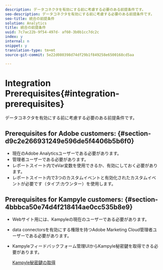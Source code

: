 ```yaml
---
description: データコネクタを有効にする前に考慮する必要のある前提条件です。
seo-description: データコネクタを有効にする前に考慮する必要のある前提条件です。
seo-title: 統合の前提条件
solution: Analytics
title: 統合の前提条件
uuid: 7c7ac22b-9f54-497d- af60-3b0b1cc7dc2c
index: y
internal: n
snippet: y
translation-type: tm+mt
source-git-commit: 5e22d080398d74df29b1f849258e6500168cd5aa

---
```



# Integration Prerequisites{#integration-prerequisites}

データコネクタを有効にする前に考慮する必要のある前提条件です。

## Prerequisites for Adobe customers: {#section-d9c2e266931249e596de5f4406b5b6f0}

* 現在のAdobe Analyticsユーザーである必要があります。
* 管理者ユーザーである必要があります。
* レポートスイート内でeVar変数を使用できるか、有効にしておく必要があります。
* レポートスイート内で3つのカスタムイベントと有効化されたカスタムイベントが必要です（タイプ:カウンター）を使用します。

## Prerequisites for Kampyle customers: {#section-4bbbca50e74d4f218414ae0cc535b8e9}

* Webサイト用には、Kampyleの現在のユーザーである必要があります。
* data connectorsを有効にする権限を持つAdobe Marketing Cloud管理者ユーザーである必要があります。
* Kampyleフィードバックフォーム管理UIからKampyle秘密鍵を取得できる必要があります。

   [Kampyle秘密鍵の取得](../kampyle-home/kampyle-private-key.md#task-08684d84572c48acb6fa90f0072526fb)

